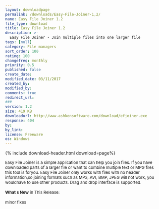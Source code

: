 ```yaml
---
layout: downloadpage
permalink: /downloads/Easy-File-Joiner-1,2/
name: Easy File Joiner 1.2
file_type: download
title: Easy File Joiner 1.2
description: >-
  Easy File Joiner - Join multiple files into one larger file
tags: [null]
category: File managers
sort_order: 100
rating: 100
changefreq: monthly
priority: 0.5
published: false
create_date: 
modified_date: 03/11/2017
created_by: 
modified_by: 
comments: true
redirect_url: 
### 
version: 1.2
size: 419 KB
downloadurl: http://www.ashkonsoftware.com/download/efjoiner.exe
response: 404
by: 
by_link: 
license: Freeware
os: Windows
---
```


{% include download-header.html download=page%}

<p style="fix-download-text !important">
<p><font size="2">Easy File Joiner is a simple application that can help you join files. If you have downloaded parts of a larger file or want to combine multiple text or MPG files this tool is foryou. Easy File Joiner only works with files with no header information,so joining formats such as MP3, AVI, BMP, JPEG will not work, you wouldhave to use other products. Drag and drop interface is supported.<br />
<br />
<strong>What s New</strong> in This Release:<br />
<br />
minor fixes</font></p></p>
